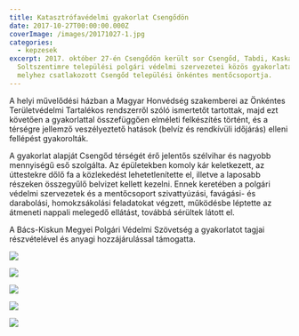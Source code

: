```yaml
---
title: Katasztrófavédelmi gyakorlat Csengődön
date: 2017-10-27T00:00:00.000Z
coverImage: /images/20171027-1.jpg
categories:
  - kepzesek
excerpt: 2017. október 27-én Csengődön került sor Csengőd, Tabdi, Kaskantyú és
  Soltszentimre települési polgári védelmi szervezetei közös gyakorlatára,
  melyhez csatlakozott Csengőd települési önkéntes mentőcsoportja.
---
```


A helyi művelődési házban a Magyar Honvédség szakemberei az Önkéntes Területvédelmi Tartalékos rendszerről szóló ismertetőt tartottak, majd ezt követően a gyakorlattal összefüggően elméleti felkészítés történt, és a térségre jellemző veszélyeztető hatások (belvíz és rendkívüli időjárás) elleni fellépést gyakorolták.

A gyakorlat alapját Csengőd térségét érő jelentős szélvihar és nagyobb mennyiségű eső szolgálta. Az épületekben komoly kár keletkezett, az úttestekre dőlő fa a közlekedést lehetetlenítette el, illetve a laposabb részeken összegyűlő belvizet kellett kezelni. Ennek keretében a polgári védelmi szervezetek és a mentőcsoport szivattyúzási, favágási- és darabolási, homokzsákolási feladatokat végzett, működésbe léptette az átmeneti nappali melegedő ellátást, továbbá sérültek látott el.

A Bács-Kiskun Megyei Polgári Védelmi Szövetség a gyakorlatot tagjai részvételével és anyagi hozzájárulással támogatta.

![](/images/20171027-2.jpg)

![](/images/20171027-4.jpg)

![](/images/20171027-5.jpg)

![](/images/20171027-6.jpg)

![](/images/20171027-3.jpg)
